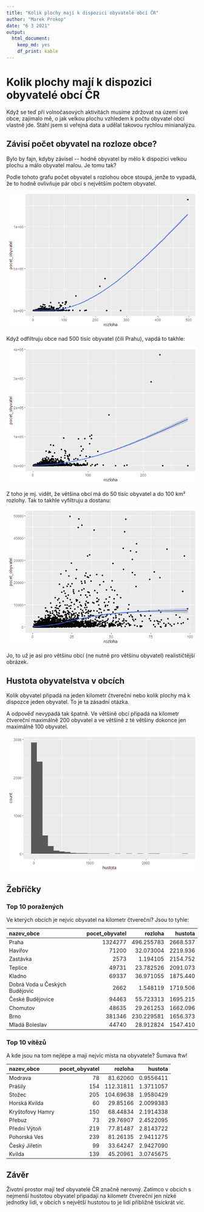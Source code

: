 ```yaml
---
title: "Kolik plochy mají k dispozici obyvatelé obcí ČR"
author: "Marek Prokop"
date: "6 3 2021"
output: 
  html_document: 
    keep_md: yes
    df_print: kable
---
```




# Kolik plochy mají k dispozici obyvatelé obcí ČR

Když se teď při volnočasových aktivitách musíme zdržovat na území své obce, zajímalo mě, o jak velkou plochu vzhledem k počtu obyvatel obcí vlastně jde. Stáhl jsem si veřejná data a udělal takovou rychlou minianalýzu.

## Závisí počet obyvatel na rozloze obce?

Bylo by fajn, kdyby závisel -- hodně obyvatel by mělo k dispozici velkou plochu a málo obyvatel malou. Je tomu tak?

Podle tohoto grafu počet obyvatel s rozlohou obce stoupá, jenže to vypadá, že to hodně ovlivňuje pár obcí s největším počtem obyvatel.

![](report_files/figure-html/unnamed-chunk-1-1.png)<!-- -->

Když odfiltruju obce nad 500 tisíc obyvatel (čili Prahu), vapdá to takhle:

![](report_files/figure-html/unnamed-chunk-2-1.png)<!-- -->

Z toho je mj. vidět, že většina obcí má do 50 tisíc obyvatel a do 100 km² rozlohy. Tak to takhle vyfiltruju a dostanu:

![](report_files/figure-html/unnamed-chunk-3-1.png)<!-- -->

Jo, to už je asi pro většinu obcí (ne nutně pro většinu obyvatel) realističtější obrázek.

## Hustota obyvatelstva v obcích

Kolik obyvatel připadá na jeden kilometr čtvereční nebo kolik plochy má k dispozce jeden obyvatel. To je ta zásadní otázka.

A odpověď nevypadá tak špatně. Ve většině obcí připadá na kilometr čtvereční maximálně 200 obyvatel a ve většině z té většiny dokonce jen maximálně 100 obyvatel.

![](report_files/figure-html/unnamed-chunk-4-1.png)<!-- -->

## Žebříčky

### Top 10 poražených

Ve kterých obcích je nejvíc obyvatel na kilometr čtvereční? Jsou to tyhle:

<div class="kable-table">

|nazev_obce                     | pocet_obyvatel|    rozloha|  hustota|
|:------------------------------|--------------:|----------:|--------:|
|Praha                          |        1324277| 496.255783| 2668.537|
|Havířov                        |          71200|  32.073004| 2219.936|
|Zastávka                       |           2573|   1.194105| 2154.752|
|Teplice                        |          49731|  23.782526| 2091.073|
|Kladno                         |          69337|  36.971055| 1875.440|
|Dobrá Voda u Českých Budějovic |           2662|   1.548119| 1719.506|
|České Budějovice               |          94463|  55.723313| 1695.215|
|Chomutov                       |          48635|  29.261253| 1662.096|
|Brno                           |         381346| 230.229581| 1656.373|
|Mladá Boleslav                 |          44740|  28.912824| 1547.410|

</div>

### Top 10 vítězů

A kde jsou na tom nejlépe a mají nejvíc místa na obyvatele? Šumava ftw!

<div class="kable-table">

|nazev_obce       | pocet_obyvatel|   rozloha|   hustota|
|:----------------|--------------:|---------:|---------:|
|Modrava          |             78|  81.62060| 0.9556411|
|Prášily          |            154| 112.31811| 1.3711057|
|Stožec           |            205| 104.69638| 1.9580429|
|Horská Kvilda    |             60|  29.85166| 2.0099383|
|Kryštofovy Hamry |            150|  68.44834| 2.1914338|
|Přebuz           |             73|  29.76907| 2.4522095|
|Přední Výtoň     |            219|  77.81487| 2.8143722|
|Pohorská Ves     |            239|  81.26135| 2.9411275|
|Český Jiřetín    |             99|  33.64247| 2.9427090|
|Kvilda           |            139|  45.20961| 3.0745675|

</div>

## Závěr

Životní prostor mají teď obyvatelé ČR značně nerovný. Zatímco v obcích s nejmenší hustotou obyvatel připadají na kilometr čtvereční jen nízké jednotky lidí, v obcích s největší hustotou to je lidí přibližně tisíckrát víc.

